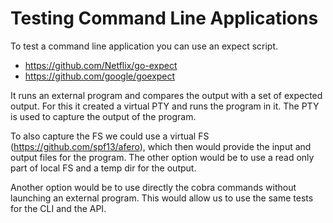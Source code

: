 # Testing Command Line Applications

To test a command line application you can use an expect script.

- https://github.com/Netflix/go-expect
- https://github.com/google/goexpect

It runs an external program and compares the output with a set of expected output.
For this it created a virtual PTY and runs the program in it. The PTY is used to capture the output of the program.

To also capture the FS we could use a virtual FS (https://github.com/spf13/afero), which then would provide the input and output files for the program.
The other option would be to use a read only part of local FS and a temp dir for the output.

Another option would be to use directly the cobra commands without launching an external program. This would allow us to use the same tests for the CLI and the API.
